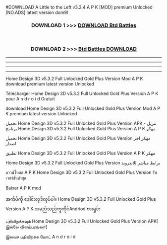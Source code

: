 #DOWNLOAD A Little to the Left v3.2.4 A P K [MOD] premium Unlocked [NO.ADS] latest version dom9l 



<div align="center">

<h3>DOWNLOAD 1 >>> <a href="https://getmod1.web.app/?judule=Btd Battles">DOWNLOAD Btd Battles</a></h3><br>

<h3>DOWNLOAD 2 >>> <a href="https://getmod1.web.app/?judule=Btd Battles">Btd Battles DOWNLOAD </a></h3>

</div>


----------------------------------------------------------

----------------------------------------------------------

----------------------------------------------------------

----------------------------------------------------------


Home Design 3D v5.3.2 Full Unlocked Gold Plus Version  Mod A P K download premium latest version Unlocked

Télécharger  Home Design 3D v5.3.2 Full Unlocked Gold Plus Version  A P K pour A n d r o i d Gratuit

download Home Design 3D v5.3.2 Full Unlocked Gold Plus Version  Mod A P K premium latest version Unlocked

تحميل Home Design 3D v5.3.2 Full Unlocked Gold Plus Version  APK - تنزيل برنامج Home Design 3D v5.3.2 Full Unlocked Gold Plus Version  A P K مهكر

تحميل Home Design 3D v5.3.2 Full Unlocked Gold Plus Version  مهكر اخر اصدار

تطبيق Home Design 3D v5.3.2 Full Unlocked Gold Plus Version  A P K مهكر

Home Design 3D v5.3.2 Full Unlocked Gold Plus Version  برابط مباشر للاندرويد

ดาวน์โหลด A P K Home Design 3D v5.3.2 Full Unlocked Gold Plus Version  รับเวอร์ชันล่าสุด

Baixar A P K mod

အက်ပ်ကို ဒေါင်းလုဒ်လုပ်ပါ။ Home Design 3D v5.3.2 Full Unlocked Gold Plus Version  A P K အမည်သည်ကူကိုင်Andriod ဗားရှင်း

பதிவிறக்கவும் Home Design 3D v5.3.2 Full Unlocked Gold Plus Version  APK[ இல்லை விளம்பரங்கள்] 
 
இலவச பதிவிறக்க மோட் A n d r o i d




